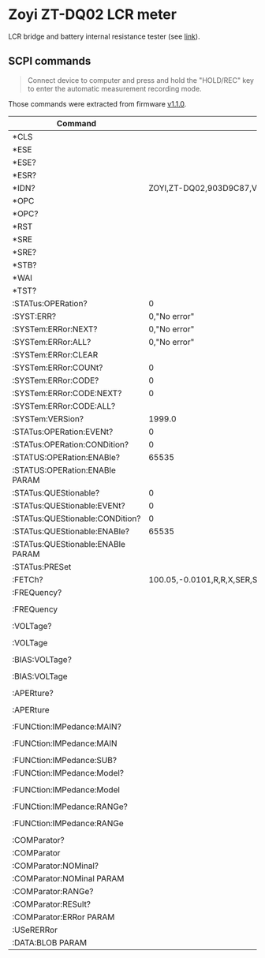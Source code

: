 # Zoyi ZT-DQ02 LCR meter

LCR bridge and battery internal resistance tester (see [link](https://zotektools.com/products/zoyi-zt-dq02/)).

## SCPI commands

> Connect device to computer and press and hold the "HOLD/REC" key to enter the automatic measurement recording mode.

Those commands were extracted from firmware [v1.1.0](http://www.szzotek.com/h-col-159.html).

| Command | Example output | Comment |
| ---- | - | - |
| *CLS | | | 
| *ESE | | |
| *ESE? | | |
| *ESR? | | |
| *IDN? | ZOYI,ZT-DQ02,903D9C87,V1.1.0 | |
| *OPC | | |
| *OPC? | | |
| *RST | | |
| *SRE | | |
| *SRE? | | |
| *STB? | | |
| *WAI | | |
| *TST? | | |
| :STATus:OPERation? | 0 | |
| :SYST:ERR?| 0,"No error" | |
| :SYSTem:ERRor:NEXT? | 0,"No error" | |
| :SYSTem:ERRor:ALL? | 0,"No error" | |
| :SYSTem:ERRor:CLEAR | | |
| :SYSTem:ERRor:COUNt? | 0 | |
| :SYSTem:ERRor:CODE? | 0 | |
| :SYSTem:ERRor:CODE:NEXT? | 0 | |
| :SYSTem:ERRor:CODE:ALL? | | |
| :SYSTem:VERSion? | 1999.0 | |
| :STATus:OPERation:EVENt? | 0 | |
| :STATus:OPERation:CONDition? | 0 | |
| :STATUS:OPERation:ENABle? | 65535 | |
| :STATUS:OPERation:ENABle PARAM | |
| :STATus:QUEStionable? | 0 | |
| :STATus:QUEStionable:EVENt? | 0 | |
| :STATus:QUEStionable:CONDition? | 0 | |
| :STATus:QUEStionable:ENABle? | 65535 | |
| :STATus:QUEStionable:ENABle PARAM | | |
| :STATus:PRESet | | |
| :FETCh? | 100.05,-0.0101,R,R,X,SER,SER,SLOW,AUTO,1000,600,0,0,R,1.0000e3,5.0,0 | |
| :FREQuency? | | |
| :FREQuency | | Change `Freq` |
| :VOLTage? | | |
| :VOLTage | | Change `Level` |
| :BIAS:VOLTage? | | |
| :BIAS:VOLTage | | Change `Bias` |
| :APERture? | | |
| :APERture | | Change `Speed` |
| :FUNCtion:IMPedance:MAIN? | | |
| :FUNCtion:IMPedance:MAIN | | Change `Function` |
| :FUNCtion:IMPedance:SUB? | | |
| :FUNCtion:IMPedance:Model? | | |
| :FUNCtion:IMPedance:Model | | Change `Model`|
| :FUNCtion:IMPedance:RANGe? | | |
| :FUNCtion:IMPedance:RANGe | | Change `Range` |
| :COMParator? | | |
| :COMParator | | |
| :COMParator:NOMinal? | | |
| :COMParator:NOMinal PARAM | | |
| :COMParator:RANGe? | | |
| :COMParator:RESult? | | |
| :COMParator:ERRor PARAM | | |
| :USeRERRor | | |
| :DATA:BLOB PARAM | | |